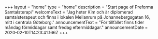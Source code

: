 +++
layout = "home"
type = "home"
description = "Start page of Preforma Samtalsterapi"
welcomeText = "Jag heter Kim och är diplomerad samtalsterapeut och finns i lokalen Mellanrum på Johannebergsgatan 16, mitt i centrala Göteborg."
announcementText = "För tillfället finns tider måndag förmiddagar samt fredag eftermiddagar."
announcementDate = 2020-02-10T14:23:41.166Z
+++
